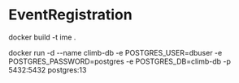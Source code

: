 # EventRegistration

docker build -t ime .

docker run -d --name climb-db -e POSTGRES_USER=dbuser -e POSTGRES_PASSWORD=postgres -e POSTGRES_DB=climb-db -p 5432:5432 postgres:13